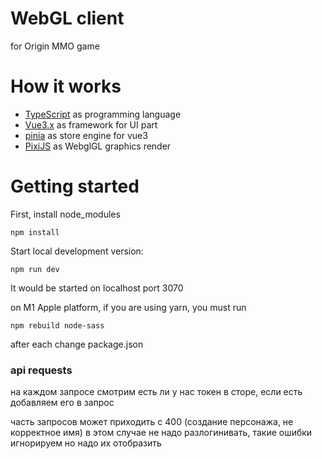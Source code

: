 # WebGL client
for Origin MMO game

# How it works

- [TypeScript](https://github.com/microsoft/TypeScript) as programming language
- [Vue3.x](https://github.com/vuejs/vue-next) as framework for UI part
- [pinia](https://github.com/vuejs/pinia) as store engine for vue3
- [PixiJS](https://github.com/pixijs/pixi.js) as WebglGL graphics render

# Getting started
First, install node_modules
```shell
npm install
```

Start local development version:
```shell
npm run dev
```
It would be started on localhost port 3070

on M1 Apple platform, if you are using yarn, you must run
```shell
npm rebuild node-sass
```
after each change package.json

### api requests

на каждом запросе смотрим есть ли у нас токен в сторе, если есть добавляем его в запрос

часть запросов может приходить с 400 (создание персонажа, не корректное имя) в этом случае не надо разлогинивать, такие ошибки игнорируем но надо их отобразить
